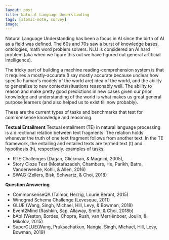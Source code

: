 ```yaml
---
layout: post
title: Natural Language Understanding
tags: [atomic-note, survey]
image:
---
```

Natural Language Understanding has been a focus in AI since the birth of AI as a field was defined. The 60s and 70s saw a burst of knowledge bases, ontologies, math word problem solvers. NLU is considered an AI hard problem (aka when we figure this out we have figured out general artificial intelligence).

The tricky part of building a machine reading-comprehension system is that it requires a mostly-accurate (I say mostly accurate because unclear how specific human's models of the world are) idea of the world, and the ability to generalize to new contexts/situations reasonably well. The ability to reason and make pretty good predictions in new cases given our prior knowledge and understanding of the world is what makes us great general purpose learners (and also helped us to exist till now probably).

These are the current types of tasks and benchmarks that test for commonsense knowledge and reasoning.

**Textual Entailment**
Textual entailment (TE) in natural language processing is a directional relation between text fragments. The relation holds whenever the truth of one text fragment follows from another text. In the TE framework, the entailing and entailed texts are termed text (t) and hypothesis (h), respectively.
examples of tasks:
- RTE Challenges (Dagan, Glickman, & Magnini, 2005),
- Story Cloze Test (Mostafazadeh, Chambers, He, Parikh, Batra, Vanderwende, Kohli, & Allen, 2016)
- SWAG (Zellers, Bisk, Schwartz, & Choi, 2018)

**Question Answering**
- CommonsenseQA (Talmor, Herzig, Lourie  Berant, 2015)
- Winograd Schema Challenge (Levesque, 2011)
- GLUE (Wang, Singh, Michael, Hill, Levy, & Bowman, 2018)
- Event2Mind (Rashkin, Sap, Allaway, Smith, & Choi, 2018b)
- bAbI (Weston, Bordes, Chopra, Rush, van Merriënboer, Joulin, & Mikolov, 2015)
- SuperGLUE(Wang, Pruksachatkun, Nangia, Singh, Michael, Hill, Levy, Bowman, 2019)